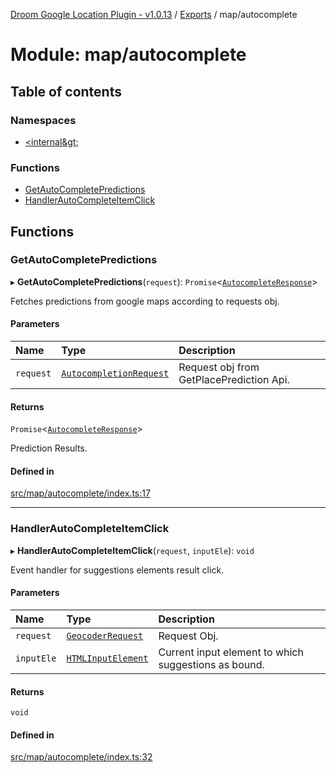 [Droom Google Location Plugin - v1.0.13](../README.md) / [Exports](../modules.md) / map/autocomplete

# Module: map/autocomplete

## Table of contents

### Namespaces

- [&lt;internal\&gt;](map_autocomplete._internal_.md)

### Functions

- [GetAutoCompletePredictions](map_autocomplete.md#getautocompletepredictions)
- [HandlerAutoCompleteItemClick](map_autocomplete.md#handlerautocompleteitemclick)

## Functions

### GetAutoCompletePredictions

▸ **GetAutoCompletePredictions**(`request`): `Promise`<[`AutocompleteResponse`](../classes/map_autocomplete._internal_.AutocompleteResponse.md)\>

Fetches predictions from google maps according to requests obj.

#### Parameters

| Name | Type | Description |
| :------ | :------ | :------ |
| `request` | [`AutocompletionRequest`](../interfaces/map_autocomplete._internal_.AutocompletionRequest.md) | Request obj from GetPlacePrediction Api. |

#### Returns

`Promise`<[`AutocompleteResponse`](../classes/map_autocomplete._internal_.AutocompleteResponse.md)\>

Prediction Results.

#### Defined in

[src/map/autocomplete/index.ts:17](https://github.com/hitendrarao/location/blob/6485c4f/src/map/autocomplete/index.ts#L17)

___

### HandlerAutoCompleteItemClick

▸ **HandlerAutoCompleteItemClick**(`request`, `inputEle`): `void`

Event handler for suggestions elements result click.

#### Parameters

| Name | Type | Description |
| :------ | :------ | :------ |
| `request` | [`GeocoderRequest`](../interfaces/map_autocomplete._internal_.GeocoderRequest.md) | Request Obj. |
| `inputEle` | [`HTMLInputElement`](input._internal_.md#htmlinputelement) | Current input element to which suggestions as bound. |

#### Returns

`void`

#### Defined in

[src/map/autocomplete/index.ts:32](https://github.com/hitendrarao/location/blob/6485c4f/src/map/autocomplete/index.ts#L32)
